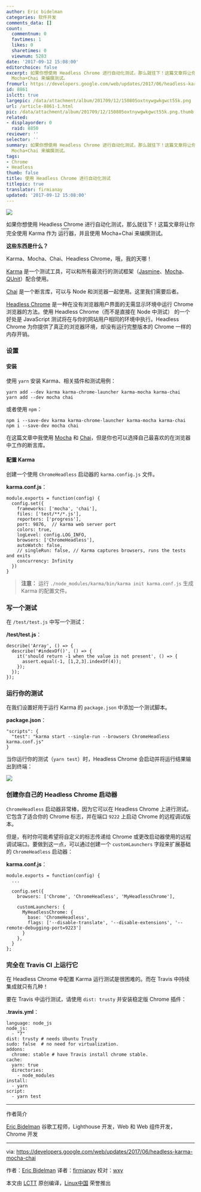 ```yaml
---
author: Eric bidelman
categories: 软件开发
comments_data: []
count:
  commentnum: 0
  favtimes: 1
  likes: 0
  sharetimes: 0
  viewnum: 5283
date: '2017-09-12 15:08:00'
editorchoice: false
excerpt: 如果你想使用 Headless Chrome 进行自动化测试，那么就往下！这篇文章将让你完全使用 Karma 作为运行器（runner），并且使用
  Mocha+Chai 来编撰测试。
fromurl: https://developers.google.com/web/updates/2017/06/headless-karma-mocha-chai
id: 8861
islctt: true
largepic: /data/attachment/album/201709/12/150805oxtnywgwkgwct55k.png
url: /article-8861-1.html
pic: /data/attachment/album/201709/12/150805oxtnywgwkgwct55k.png.thumb.jpg
related:
- displayorder: 0
  raid: 8850
reviewer: ''
selector: ''
summary: 如果你想使用 Headless Chrome 进行自动化测试，那么就往下！这篇文章将让你完全使用 Karma 作为运行器（runner），并且使用
  Mocha+Chai 来编撰测试。
tags:
- Chrome
- Headless
thumb: false
title: 使用 Headless Chrome 进行自动化测试
titlepic: true
translator: firmianay
updated: '2017-09-12 15:08:00'
---
```


![](/data/attachment/album/201709/12/150805oxtnywgwkgwct55k.png)


如果你想使用 Headless Chrome 进行自动化测试，那么就往下！这篇文章将让你完全使用 Karma 作为<ruby> 运行器 <rt>  runner </rt></ruby>，并且使用 Mocha+Chai 来编撰测试。


**这些东西是什么？**


Karma、Mocha、Chai、Headless Chrome，哦，我的天哪！


[Karma](https://karma-runner.github.io/) 是一个测试工具，可以和所有最流行的测试框架（[Jasmine](https://jasmine.github.io/)、[Mocha](https://mochajs.org/)、 [QUnit](https://qunitjs.com/)）配合使用。


[Chai](http://chaijs.com/) 是一个断言库，可以与 Node 和浏览器一起使用。这里我们需要后者。


[Headless Chrome](https://developers.google.com/web/updates/2017/04/headless-chrome) 是一种在没有浏览器用户界面的无需显示环境中运行 Chrome 浏览器的方法。使用 Headless Chrome（而不是直接在 Node 中测试） 的一个好处是 JavaScript 测试将在与你的网站用户相同的环境中执行。Headless Chrome 为你提供了真正的浏览器环境，却没有运行完整版本的 Chrome 一样的内存开销。


### 设置


#### 安装


使用 `yarn` 安装 Karma、相关插件和测试用例：



```
yarn add --dev karma karma-chrome-launcher karma-mocha karma-chai
yarn add --dev mocha chai

```

或者使用 `npm`：



```
npm i --save-dev karma karma-chrome-launcher karma-mocha karma-chai
npm i --save-dev mocha chai

```

在这篇文章中我使用 [Mocha](https://mochajs.org/) 和 [Chai](http://chaijs.com/)，但是你也可以选择自己最喜欢的在浏览器中工作的断言库。


#### 配置 Karma


创建一个使用 `ChromeHeadless` 启动器的 `karma.config.js` 文件。


**karma.conf.js**：



```
module.exports = function(config) {
  config.set({
    frameworks: ['mocha', 'chai'],
    files: ['test/**/*.js'],
    reporters: ['progress'],
    port: 9876,  // karma web server port
    colors: true,
    logLevel: config.LOG_INFO,
    browsers: ['ChromeHeadless'],
    autoWatch: false,
    // singleRun: false, // Karma captures browsers, runs the tests and exits
    concurrency: Infinity
  })
}

```


> 
> **注意：** 运行 `./node_modules/karma/bin/karma init karma.conf.js` 生成 Karma 的配置文件。
> 
> 
> 


### 写一个测试


在 `/test/test.js` 中写一个测试：


**/test/test.js**：



```
describe('Array', () => {
  describe('#indexOf()', () => {
    it('should return -1 when the value is not present', () => {
      assert.equal(-1, [1,2,3].indexOf(4));
    });
  });
});

```

### 运行你的测试


在我们设置好用于运行 Karma 的 `package.json` 中添加一个测试脚本。


**package.json**：



```
"scripts": {
  "test": "karma start --single-run --browsers ChromeHeadless karma.conf.js"
}

```

当你运行你的测试（`yarn test`）时，Headless Chrome 会启动并将运行结果输出到终端：


![](/data/attachment/album/201709/12/151002mihg3iv4zarhpmm3.png)


### 创建你自己的 Headless Chrome 启动器


`ChromeHeadless` 启动器非常棒，因为它可以在 Headless Chrome 上进行测试。它包含了适合你的 Chrome 标志，并在端口 `9222` 上启动 Chrome 的远程调试版本。


但是，有时你可能希望将自定义的标志传递给 Chrome 或更改启动器使用的远程调试端口。要做到这一点，可以通过创建一个 `customLaunchers` 字段来扩展基础的 `ChromeHeadless` 启动器：


**karma.conf.js**：



```
module.exports = function(config) {
  ...

  config.set({
    browsers: ['Chrome', 'ChromeHeadless', 'MyHeadlessChrome'],

    customLaunchers: {
      MyHeadlessChrome: {
        base: 'ChromeHeadless',
        flags: ['--disable-translate', '--disable-extensions', '--remote-debugging-port=9223']
      }
    },
  }
};

```

### 完全在 Travis CI 上运行它


在 Headless Chrome 中配置 Karma 运行测试是很困难的。而在 Travis 中持续集成就只有几种！


要在 Travis 中运行测试，请使用 `dist: trusty` 并安装稳定版 Chrome 插件：


**.travis.yml**：



```
language: node_js
node_js:
  - "7"
dist: trusty # needs Ubuntu Trusty
sudo: false  # no need for virtualization.
addons:
  chrome: stable # have Travis install chrome stable.
cache:
  yarn: true
  directories:
    - node_modules
install:
  - yarn
script:
  - yarn test

```



---


作者简介


[Eric Bidelman](https://developers.google.com/web/resources/contributors#ericbidelman) 谷歌工程师，Lighthouse 开发，Web 和 Web 组件开发，Chrome 开发




---


via: <https://developers.google.com/web/updates/2017/06/headless-karma-mocha-chai>


作者：[Eric Bidelman](https://developers.google.com/web/resources/contributors#ericbidelman) 译者：[firmianay](https://github.com/firmianay) 校对：[wxy](https://github.com/wxy)


本文由 [LCTT](https://github.com/LCTT/TranslateProject) 原创编译，[Linux中国](https://linux.cn/) 荣誉推出